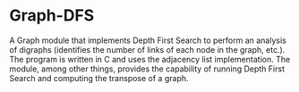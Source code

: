 # Graph-DFS

A Graph module that implements Depth First Search to perform an analysis of digraphs (identifies the number of links of each node in the graph, etc.). The program is written in C and uses the adjacency list implementation. The module, among other things, provides the capability of running Depth First Search and computing the transpose of a graph.
